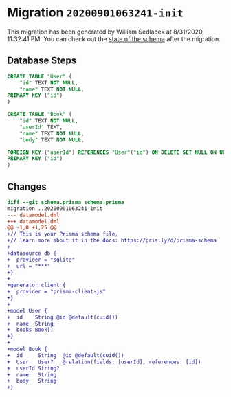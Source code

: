 # Migration `20200901063241-init`

This migration has been generated by William Sedlacek at 8/31/2020, 11:32:41 PM.
You can check out the [state of the schema](./schema.prisma) after the migration.

## Database Steps

```sql
CREATE TABLE "User" (
    "id" TEXT NOT NULL,
    "name" TEXT NOT NULL,
PRIMARY KEY ("id")
)

CREATE TABLE "Book" (
    "id" TEXT NOT NULL,
    "userId" TEXT,
    "name" TEXT NOT NULL,
    "body" TEXT NOT NULL,

FOREIGN KEY ("userId") REFERENCES "User"("id") ON DELETE SET NULL ON UPDATE CASCADE,
PRIMARY KEY ("id")
)
```

## Changes

```diff
diff --git schema.prisma schema.prisma
migration ..20200901063241-init
--- datamodel.dml
+++ datamodel.dml
@@ -1,0 +1,25 @@
+// This is your Prisma schema file,
+// learn more about it in the docs: https://pris.ly/d/prisma-schema
+
+datasource db {
+  provider = "sqlite"
+  url = "***"
+}
+
+generator client {
+  provider = "prisma-client-js"
+}
+
+model User {
+  id    String @id @default(cuid())
+  name  String
+  books Book[]
+}
+
+model Book {
+  id     String  @id @default(cuid())
+  User   User?   @relation(fields: [userId], references: [id])
+  userId String?
+  name   String
+  body   String
+}
```



